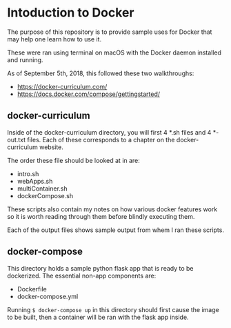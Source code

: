 # Intoduction to Docker

The purpose of this repository is to provide sample uses for Docker that may help one learn how to use it.

These were ran using terminal on macOS with the Docker daemon installed and running.

As of September 5th, 2018, this followed these two walkthroughs:

- https://docker-curriculum.com/
- https://docs.docker.com/compose/gettingstarted/

## docker-curriculum

Inside of the docker-curriculum directory, you will first 4 *.sh files and 4 *-out.txt files. Each of these corresponds to a 
chapter on the docker-curriculum website.

The order these file should be looked at in are:
- intro.sh
- webApps.sh
- multiContainer.sh
- dockerCompose.sh

These scripts also contain my notes on how various docker features work so it is worth reading through them before blindly executing them.

Each of the output files shows sample output from whem I ran these scripts.


## docker-compose

This directory holds a sample python flask app that is ready to be dockerized. The essential non-app components are:
 - Dockerfile
 - docker-compose.yml
 
Running ```$ docker-compose up``` in this directory should first cause the image to be built, then a container will be ran with the flask app inside.
